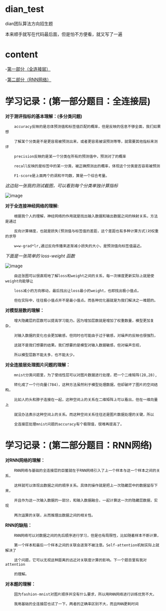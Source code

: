 # dian_test
dian团队算法方向招生题

本来顺手就写在代码最后面，但是怕不方便看，就又写了一遍
# content
-[第一部分（全连接层）](#学习记录：(第一部分题目：全连接层))

-[第二部分（RNN网络）](#学习记录：(第二部分题目：RNN网络))
# 学习记录：(第一部分题目：全连接层)

   **对于测评指标的基本理解：(多分类问题)**
    
        accuracy反映的是总体预测值和标签值匹配的概率，但是反映的信息不够全面，我们如果想
        
        了解某个分类是不是更容易被预测出来，或者更容易被误预测等等，就需要其他指标来测评
        
        precision反映的是某一个分类在所有的预测值中，预测对了的概率
        
        recall反映的是标签中的某一分类，被正确预测出的概率，体现这个分类是否容易被预测
        
        F1-score是上面两个的调和平均数，算是一个综合考量。

  *这边贴一张我的测试截图，可以看到每个分类单独计算指标*

  ![image](https://github.com/szddzzy/dian_test/blob/main/test_pic1.png)

        
  **对于全连接神经网络的理解:**
    
        根据我个人的理解，神经网络的作用就是找出输入数据和输出数据之间的映射关系，方法是通过
        
        反向计算梯度，也就是损失(预测值与标签值的差距，这个差距也有多种计算方式)对权重的求导
        
        w=w-grad*lr,通过反向传播来逐渐减小损失的大小，是预测值向标签值逼近。

  *下面是一张简单的 loss-weight 函数*

  ![image](https://github.com/szddzzy/dian_test/blob/main/test_pic2.png)

        由这张图可以很直观地了解loss和weight之间的关系，每一次梯度更新实际上就是使weight向能够让

        loss减小的方向移动，最后找出让loss最小的weight，也即找出极小值点。

        但在实际中，往往极小值点并不是最小值点。而各种优化器就是为我们解决之一难题的。
        
  **对模型层数的理解：**
    
        增大隐藏层的层数可以提高学习能力。因为增加层数就是增加了权重数量，模型更加复杂，
        
        对输入数据的变化也会更加敏感，但同时也可能由于过于敏感，对噪声的反映也很强烈，
        
        这就不是我们想要的结果。我们想要的是模型对输入数据敏感，但对噪声忽视，
        
        所以模型层数不能太多，也不能太少。
        
  **对全连接层处理图片问题的理解：**
    
        mnist分类问题里，为了使线性层可以对图片数据进行处理，把一个二维矩阵(28,28),
        
        转化成了一个行向量(784)，这种方法虽然利于模型处理数据，但却破坏了图片的空间结构，
        
        比如人的头和脖子连接在一起，这种空间上的关系在二维矩阵上可以看出，但在一维向量上
        
        就没办法表示这种空间上的关系。而这种空间关系往往还是图片数据处理的关键，所以
        
        全连接层处理mnist问题的accuracy有个极限值，很难再提高了。

# 学习记录：(第二部分题目：RNN网络)

  **对RNN网络的理解：**
    
        RNN网络与基础的全连接层的巨鳖就在于RNN网络引入了上一个样本与这一个样本之间的关系，
        
        这样就可以体现出数据之间的顺序关系。具体的操作就是把上一次隐藏层中的数据留存下来，
        
        并且作为这一次输入数据的一部分，和输入数据融合，一起计算这一次的隐藏层数据，实现
        
        两次运算的关联，从而推理出数据之间的相关性。
        
  **RNN的缺陷：**
    
        RNN网络可以对数据之间的先后顺序进行学习，但是也有局限性，比如随着样本不断计算，
        
        第一个样本和最后一个样本之间的关联会逐渐不被注意。Self-attention机制实际上就解决了
        
        这个问题，它可以无视这种距离的远近对关联度计算的影响。下一个题目里有我对attention
        
        的理解。
        
  **对本题的理解：**
    
        因为fashion-mnist对图片顺序并没有什么要求，所以用RNN网络进行训练优势不大，
        
        我用基础的全连接层也试了一下，两者的正确率区别不大，而且RNN更耗时间






